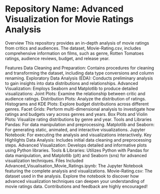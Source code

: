 # Repository Name: Advanced Visualization for Movie Ratings Analysis
Overview
This repository provides an in-depth analysis of movie ratings from critics and audiences. The dataset, Movie-Rating.csv, includes comprehensive information on films, such as genre, Rotten Tomatoes ratings, audience reviews, budget, and release year.

Features
Data Cleaning and Preparation: Contains procedures for cleaning and transforming the dataset, including data type conversions and column renaming.
Exploratory Data Analysis (EDA): Conducts preliminary analysis to gain insights into data distributions and relationships.
Advanced Visualization: Employs Seaborn and Matplotlib to produce detailed visualizations:
Joint Plots: Examine the relationship between critic and audience ratings.
Distribution Plots: Analyze the distribution of ratings.
Histograms and KDE Plots: Explore budget distributions across different genres.
Facet Grids: Perform multi-dimensional analysis to investigate how ratings and budgets vary across genres and years.
Box Plots and Violin Plots: Visualize rating distributions by genre and year.
Tools and Libraries
Pandas: For data manipulation and preprocessing.
Matplotlib and Seaborn: For generating static, animated, and interactive visualizations.
Jupyter Notebook: For executing the analysis and visualizations interactively.
Key Highlights
Data Analysis: Includes initial data cleaning and preprocessing steps.
Advanced Visualization: Develops detailed and informative plots using Python libraries.
Tools & Libraries: Utilizes Python with Pandas for data manipulation, and Matplotlib (plt) and Seaborn (sns) for advanced visualization techniques.
Files Included
Advanced_Visualisation_Movie_Ratings.ipynb: The Jupyter Notebook featuring the complete analysis and visualizations.
Movie-Rating.csv: The dataset used in the analysis.
Explore the notebook to discover how advanced visualization techniques can deepen your understanding of movie ratings data. Contributions and feedback are highly encouraged!

